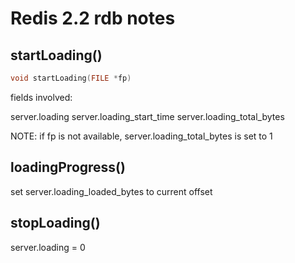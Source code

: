 # Redis 2.2 rdb notes

## startLoading()

```c
void startLoading(FILE *fp)
```

fields involved:

server.loading
server.loading_start_time
server.loading_total_bytes

NOTE: if fp is not available, server.loading_total_bytes is set to 1

## loadingProgress()

set server.loading_loaded_bytes to current offset

## stopLoading()

server.loading = 0
